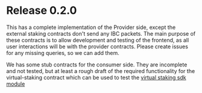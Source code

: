 # Release 0.2.0

This has a complete implementation of the Provider side, except the external staking
contracts don't send any IBC packets. The main purpose of these contracts is to allow
development and testing of the frontend, as all user interactions will be with the
provider contracts. Please create issues for any missing queries, so we can add them.

We has some stub contracts for the consumer side. They are incomplete and not tested,
but at least a rough draft of the required functionality for the virtual-staking
contract which can be used to test the [virtual staking sdk module](https://github.com/osmosis-labs/mesh-security-sdk)